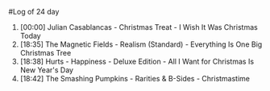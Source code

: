 #Log of 24 day

1. [00:00] Julian Casablancas - Christmas Treat - I Wish It Was Christmas Today
1. [18:35] The Magnetic Fields - Realism (Standard) - Everything Is One Big Christmas Tree
1. [18:38] Hurts - Happiness - Deluxe Edition - All I Want for Christmas Is New Year's Day
1. [18:42] The Smashing Pumpkins - Rarities & B-Sides - Christmastime
